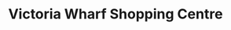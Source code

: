---
title: "Victoria Wharf Shopping Centre"
url: /cape-town/victoria-wharf-shopping-centre/
shop: Einkaufszentrum
---